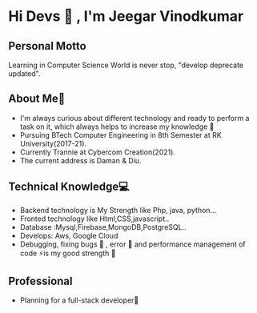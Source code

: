 # Hi Devs 👋 , I'm Jeegar Vinodkumar


## Personal Motto
Learning in Computer Science World is never stop, "develop deprecate updated".


## About Me🧔

* I'm always curious about different technology and ready to perform a task on it, which always helps to increase my knowledge 🤪
* Pursuing BTech Computer Engineering in 8th Semester at RK University(2017-21).
* Currently Trannie at Cybercom Creation(2021).
* The current address is Daman & Diu.



## Technical Knowledge💻

* Backend technology is My Strength like Php, java, python...
* Fronted technology like Html,CSS,javascript..
* Database :Mysql,Firebase,MongoDB,PostgreSQL..
* Develops: Aws, Google Cloud
* Debugging, fixing bugs 👻 , error 🐛 and performance management of code ⚡️is my good strength 💪

## Professional 

* Planning for a full-stack developer🎉






